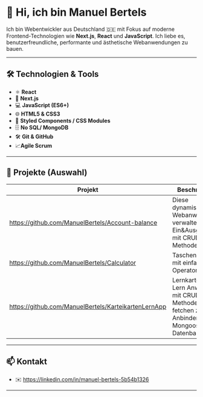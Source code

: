 # 👋 Hi, ich bin Manuel Bertels

Ich bin Webentwickler aus Deutschland 🇩🇪 mit Fokus auf moderne Frontend-Technologien wie **Next.js**, **React** und **JavaScript**. Ich liebe es, benutzerfreundliche, performante und ästhetische Webanwendungen zu bauen.

---

## 🛠️ Technologien & Tools

- ⚛️ **React**
- 🚀 **Next.js**
- 💻 **JavaScript (ES6+)**
- 🌐 **HTML5 & CSS3**
- 🎨 **Styled Components / CSS Modules**
- 🗄️ **No SQL/ MongoDB**
- 🛠️ **Git & GitHub**
- :chart_with_upwards_trend:**Agile Scrum**

---

## 📂 Projekte (Auswahl)

| Projekt            | Beschreibung                                  | Technologien            |
|--------------------|-----------------------------------------------|--------------------------|
| https://github.com/ManuelBertels/Account-balance |  Diese dynamische Webanwendung verwaltet Ein&Ausgaben mit CRUD Methoden     | Next.js, React, CSS      |
| https://github.com/ManuelBertels/Calculator | Taschenrechner mit einfachen Operatoren| Next.js, React, CSS|
| https://github.com/ManuelBertels/KarteikartenLernApp| Lernkarteikarten-Lern Anwendung mit CRUD Methoden und fetchen zum Anbinden einer Mongoose Datenbank|Next.js, React, MongoDB

---


## 📫 Kontakt

- ✉️ https://linkedin.com/in/manuel-bertels-5b54b1326


---
